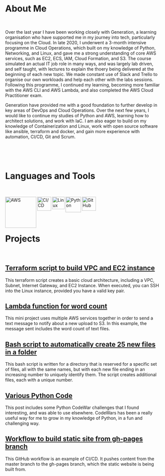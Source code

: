 # About Me
&nbsp;

Over the last year I have been working closely with Generation, a learning organisation who have supported me in my journey into tech, particularly focusing on the Cloud. In late 2020, I underwent a 3-month intensive programme in Cloud Operations, which built on my knowledge of Python, Networking, and Linux, and gave me a strong understanding of core AWS services, such as EC2, ECS, IAM, Cloud Formation, and S3. The course simulated an actual IT job role in many ways, and was largely lab driven, and self taught, with lectures to explain the thoery being delivered at the beginning of each new topic. We made constant use of Slack and Trello to organise our own workloads and help each other with the labs sessions. Following this programme, I continued my learning, becoming more familiar with the AWS CLI and AWS Lambda, and also completed the AWS Cloud Practitioner exam. 

Generation have provided me with a good foundation to further develop in key areas of DevOps and Cloud Operations. Over the next few years, I would like to continue my studies of Python and AWS, learning how to architect solutions, and work with IaC. I am also eager to build on my knowledge of Containerization and Linux, work with open source software like ansible, terraform and docker, and gain more experience with automation, CI/CD, Git and Scrum.
 
&nbsp;

&nbsp;


# Languages and Tools
&nbsp;

[<img align="left" alt="AWS" width="100px" src="https://attckcom-production.s3.amazonaws.com/uploads/2017/03/aws-white.png" />](https://kasimakhtar.github.io/kasimakhtar/lambda-function.html)

[<img align="left" alt="CI/CD" width="45px" src="https://tech.jumia.com/img/posts/diagram-01.png" />](https://kasimakhtar.github.io/kasimakhtar/CI-CD-workflow.html)

[<img align="left" alt="Linux" width="40px" src="https://daveden.files.wordpress.com/2013/02/tux_inverted.jpg" />](https://kasimakhtar.github.io/kasimakhtar/file_creator.html)

[<img align="left" alt="Python" width="50px" src="https://www.rogerperkin.co.uk/wp-content/uploads/2016/12/python-transparent-logo.png" />](https://kasimakhtar.github.io/kasimakhtar/python-series.html)

[<img align="left" alt="GitHub" width="45px" src="https://www.shareicon.net/data/2015/09/15/101512_logo_512x512.png" />](https://github.com/kasimakhtar/KasimAkhtar)
&nbsp;

&nbsp;

&nbsp;

# Projects

&nbsp;
## [Terraform script to build VPC and EC2 instance](https://kasimakhtar.github.io/kasimakhtar/simple-terraform.html)
This terraform script creates a basic cloud architecture, including a VPC, Subnet, Internet Gateway, and EC2 Instance. When executed, you can SSH into the Linux instance, provided you have a valid key pair.
&nbsp;
## [Lambda function for word count](https://kasimakhtar.github.io/kasimakhtar/lambda-function.html)
This mini project uses multiple AWS services together in order to send a text message to notify about a new upload to S3. In this example, the message sent includes the word count of text files.
&nbsp;
## [Bash script to automatically create 25 new files in a folder](https://kasimakhtar.github.io/kasimakhtar/file_creator.html)
This bash script is written for a directory that is reserved for a specific set of files, all with the same names, but with each new file ending in an increasing number to uniquely identify them. The script creates additional files, each with a unique number.
&nbsp;
## [Various Python Code](https://kasimakhtar.github.io/kasimakhtar/python-series.html)
This post includes some Python CodeWar challenges that I found interesting, and was able to use elsewhere. CodeWars has been a really useful way for me to grow in my knowledge of Python, in a fun and challenging way.
&nbsp;
## [Workflow to build static site from gh-pages branch](https://kasimakhtar.github.io/kasimakhtar/CI-CD-workflow.html)
This GitHub workflow is an example of CI/CD. It pushes content from the master branch to the gh-pages branch, which the static website is being built from.
